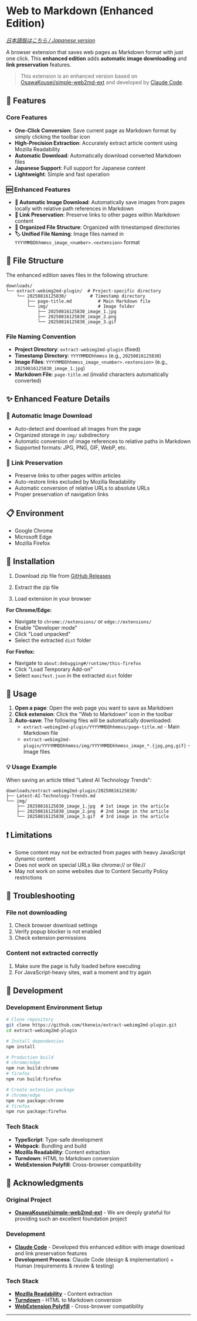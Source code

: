 # Web to Markdown (Enhanced Edition)

_[日本語版はこちら / Japanese version](README.md)_

A browser extension that saves web pages as Markdown format with just one click. This **enhanced edition** adds **automatic image downloading** and **link preservation** features.

> This extension is an enhanced version based on [OsawaKousei/simple-web2md-ext](https://github.com/OsawaKousei/simple-web2md-ext) and developed by [Claude Code](https://claude.ai/code).

## 🌟 Features

### Core Features
- **One-Click Conversion**: Save current page as Markdown format by simply clicking the toolbar icon
- **High-Precision Extraction**: Accurately extract article content using Mozilla Readability
- **Automatic Download**: Automatically download converted Markdown files
- **Japanese Support**: Full support for Japanese content
- **Lightweight**: Simple and fast operation

### 🆕 Enhanced Features
- **📸 Automatic Image Download**: Automatically save images from pages locally with relative path references in Markdown
- **🔗 Link Preservation**: Preserve links to other pages within Markdown content
- **📁 Organized File Structure**: Organized with timestamped directories
- **🏷️ Unified File Naming**: Image files named in `YYYYMMDDhhmmss_image_<number>.<extension>` format

## 📂 File Structure

The enhanced edition saves files in the following structure:

```
downloads/
└── extract-webimg2md-plugin/  # Project-specific directory
    └── 20250816125830/         # Timestamp directory
        ├── page-title.md          # Main Markdown file
        └── img/                   # Image folder
            ├── 20250816125830_image_1.jpg
            ├── 20250816125830_image_2.png
            └── 20250816125830_image_3.gif
```

### File Naming Convention
- **Project Directory**: `extract-webimg2md-plugin` (fixed)
- **Timestamp Directory**: `YYYYMMDDhhmmss` (e.g., `20250816125830`)
- **Image Files**: `YYYYMMDDhhmmss_image_<number>.<extension>` (e.g., `20250816125830_image_1.jpg`)
- **Markdown File**: `page-title.md` (invalid characters automatically converted)

## ✨ Enhanced Feature Details

### 📸 Automatic Image Download
- Auto-detect and download all images from the page
- Organized storage in `img/` subdirectory
- Automatic conversion of image references to relative paths in Markdown
- Supported formats: JPG, PNG, GIF, WebP, etc.

### 🔗 Link Preservation
- Preserve links to other pages within articles
- Auto-restore links excluded by Mozilla Readability
- Automatic conversion of relative URLs to absolute URLs
- Proper preservation of navigation links

## 📋 Environment

- Google Chrome
- Microsoft Edge
- Mozilla Firefox

## 🚀 Installation

1. Download zip file from [GitHub Releases](https://github.com/tkeneix/extract-webimg2md-plugin/releases)

2. Extract the zip file

3. Load extension in your browser

**For Chrome/Edge:**

- Navigate to `chrome://extensions/` or `edge://extensions/`
- Enable "Developer mode"
- Click "Load unpacked"
- Select the extracted `dist` folder

**For Firefox:**

- Navigate to `about:debugging#/runtime/this-firefox`
- Click "Load Temporary Add-on"
- Select `manifest.json` in the extracted `dist` folder

## 📖 Usage

1. **Open a page**: Open the web page you want to save as Markdown
2. **Click extension**: Click the "Web to Markdown" icon in the toolbar
3. **Auto-save**: The following files will be automatically downloaded:
   - `extract-webimg2md-plugin/YYYYMMDDhhmmss/page-title.md` - Main Markdown file
   - `extract-webimg2md-plugin/YYYYMMDDhhmmss/img/YYYYMMDDhhmmss_image_*.{jpg,png,gif}` - Image files

### 💡 Usage Example
When saving an article titled "Latest AI Technology Trends":
```
downloads/extract-webimg2md-plugin/20250816125830/
├── Latest-AI-Technology-Trends.md
└── img/
    ├── 20250816125830_image_1.jpg  # 1st image in the article
    ├── 20250816125830_image_2.png  # 2nd image in the article
    └── 20250816125830_image_3.gif  # 3rd image in the article
```

## ❗ Limitations

- Some content may not be extracted from pages with heavy JavaScript dynamic content
- Does not work on special URLs like chrome:// or file://
- May not work on some websites due to Content Security Policy restrictions

## 🐛 Troubleshooting

### File not downloading

1. Check browser download settings
2. Verify popup blocker is not enabled
3. Check extension permissions

### Content not extracted correctly

1. Make sure the page is fully loaded before executing
2. For JavaScript-heavy sites, wait a moment and try again

## 📝 Development

### Development Environment Setup

```bash
# Clone repository
git clone https://github.com/tkeneix/extract-webimg2md-plugin.git
cd extract-webimg2md-plugin

# Install dependencies
npm install

# Production build
# chrome/edge
npm run build:chrome
# firefox
npm run build:firefox

# Create extension package
# chrome/edge
npm run package:chrome
# firefox
npm run package:firefox
```

### Tech Stack

- **TypeScript**: Type-safe development
- **Webpack**: Bundling and build
- **Mozilla Readability**: Content extraction
- **Turndown**: HTML to Markdown conversion
- **WebExtension Polyfill**: Cross-browser compatibility

## 🙏 Acknowledgments

### Original Project
- **[OsawaKousei/simple-web2md-ext](https://github.com/OsawaKousei/simple-web2md-ext)** - We are deeply grateful for providing such an excellent foundation project

### Development
- **[Claude Code](https://claude.ai/code)** - Developed this enhanced edition with image download and link preservation features
- **Development Process**: Claude Code (design & implementation) + Human (requirements & review & testing)

### Tech Stack
- **[Mozilla Readability](https://github.com/mozilla/readability)** - Content extraction
- **[Turndown](https://github.com/domchristie/turndown)** - HTML to Markdown conversion
- **[WebExtension Polyfill](https://github.com/mozilla/webextension-polyfill)** - Cross-browser compatibility

---
